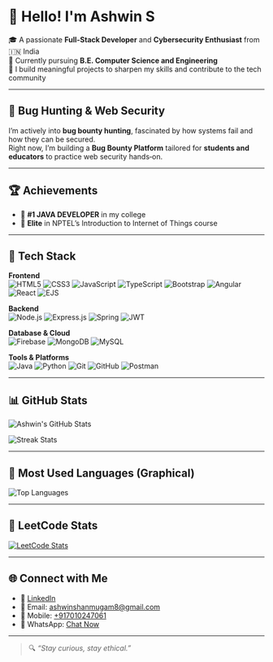 # 👋 Hello! I'm Ashwin S

🎓 A passionate **Full-Stack Developer** and **Cybersecurity Enthusiast** from 🇮🇳 India  
🎯 Currently pursuing **B.E. Computer Science and Engineering**  
🚀 I build meaningful projects to sharpen my skills and contribute to the tech community

---

## 🔐 Bug Hunting & Web Security

I’m actively into **bug bounty hunting**, fascinated by how systems fail and how they can be secured.  
Right now, I’m building a **Bug Bounty Platform** tailored for **students and educators** to practice web security hands‑on.

---

## 🏆 Achievements

- 🥇 **#1 JAVA DEVELOPER** in my college  
- 🥈 **Elite** in NPTEL’s Introduction to Internet of Things course
  

---

## 💼 Tech Stack

**Frontend**  
![HTML5](https://img.shields.io/badge/-HTML5-E34F26?style=flat&logo=html5)
![CSS3](https://img.shields.io/badge/-CSS3-1572B6?style=flat&logo=css3)
![JavaScript](https://img.shields.io/badge/-JavaScript-F7DF1E?style=flat&logo=javascript)
![TypeScript](https://img.shields.io/badge/-TypeScript-3178C6?style=flat&logo=typescript)
![Bootstrap](https://img.shields.io/badge/-Bootstrap-563D7C?style=flat&logo=bootstrap)
![Angular](https://img.shields.io/badge/-Angular-DD0031?style=flat&logo=angular)
![React](https://img.shields.io/badge/-React-61DAFB?style=flat&logo=react)
![EJS](https://img.shields.io/badge/-EJS-3178C6?style=flat)

**Backend**  
![Node.js](https://img.shields.io/badge/-Node.js-339933?style=flat&logo=node.js)
![Express.js](https://img.shields.io/badge/-Express.js-000000?style=flat&logo=express)
![Spring](https://img.shields.io/badge/-Spring-6DB33F?style=flat&logo=spring)
![JWT](https://img.shields.io/badge/-JWT-000000?style=flat&logo=jsonwebtokens)

**Database & Cloud**  
![Firebase](https://img.shields.io/badge/-Firebase-FFCA28?style=flat&logo=firebase)
![MongoDB](https://img.shields.io/badge/-MongoDB-47A248?style=flat&logo=mongodb)
![MySQL](https://img.shields.io/badge/-MySQL-4479A1?style=flat&logo=mysql)

**Tools & Platforms**  
![Java](https://img.shields.io/badge/-Java-007396?style=flat&logo=java)
![Python](https://img.shields.io/badge/-Python-3776AB?style=flat&logo=python)
![Git](https://img.shields.io/badge/-Git-F05032?style=flat&logo=git)
![GitHub](https://img.shields.io/badge/-GitHub-181717?style=flat&logo=github)
![Postman](https://img.shields.io/badge/-Postman-FF6C37?style=flat&logo=postman)

---

## 📊 GitHub Stats

![Ashwin's GitHub Stats](https://github-readme-stats.vercel.app/api?username=Ashwin-22082004&show_icons=true&theme=dark&count_private=true)  

![Streak Stats](https://github-readme-streak-stats.herokuapp.com?user=Ashwin-22082004&theme=dark)

---

## 🧠 Most Used Languages (Graphical)

![Top Languages](https://github-readme-stats.vercel.app/api/top-langs/?username=Ashwin-22082004&layout=compact&theme=dark)  

---

## 🧠 LeetCode Stats


[![LeetCode Stats](https://leetcard.jacoblin.cool/AshwinS?ext=contest&theme=dark)](https://leetcode.com/u/ashwin_03/)

---

## 🌐 Connect with Me

- 🔗 [LinkedIn](https://www.linkedin.com/in/ashwin-22--/)
- 📧 Email: [ashwinshanmugam8@gmail.com](mailto:ashwinshanmugam8@gmail.com)
- 📱 Mobile: [+917010247061](tel:+917010247061)
- 💬 WhatsApp: [Chat Now](https://wa.me/qr/C2S5QZM6BQVGI1)


---

> 🔍 _“Stay curious, stay ethical.”_
